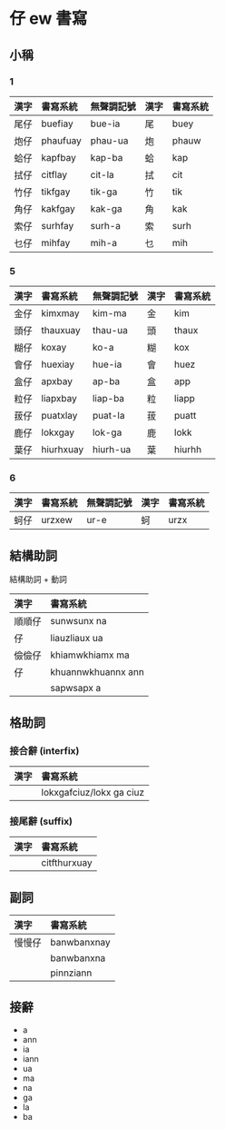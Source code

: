 # 仔 ew 書寫

## 小稱

### 1

| 漢字 | 書寫系統 | 無聲調記號 | 漢字 | 書寫系統 |
| :--- | :--- | :--- | :--- | :--- |
| 尾仔 | buefiay | bue-ia | 尾 | buey |
| 炮仔 | phaufuay | phau-ua | 炮 | phauw |
| 蛤仔 | kapfbay | kap-ba | 蛤 | kap |
| 拭仔 | citflay | cit-la | 拭 | cit |
| 竹仔 | tikfgay | tik-ga | 竹 | tik |
| 角仔 | kakfgay | kak-ga | 角 | kak |
| 索仔 | surhfay | surh-a | 索 | surh |
| 乜仔 | mihfay | mih-a | 乜 | mih |

### 5

| 漢字 | 書寫系統 | 無聲調記號 | 漢字 | 書寫系統 |
| :--- | :--- | :--- | :--- | :--- |
| 金仔 | kimxmay | kim-ma | 金 | kim |
| 頭仔 | thauxuay | thau-ua | 頭 | thaux |
| 糊仔 | koxay | ko-a | 糊 | kox |
| 會仔 | huexiay | hue-ia | 會 | huez |
| 盒仔 | apxbay | ap-ba | 盒 | app |
| 粒仔 | liapxbay | liap-ba | 粒 | liapp |
| 菝仔 | puatxlay | puat-la | 菝 | puatt |
| 鹿仔 | lokxgay | lok-ga | 鹿 | lokk |
| 葉仔 | hiurhxuay | hiurh-ua | 葉 | hiurhh |

### 6

| 漢字 | 書寫系統 | 無聲調記號 | 漢字 | 書寫系統 |
| :--- | :--- | :--- | :--- | :--- |
| 蚵仔 | urzxew | ur-e | 蚵 | urzx |

## 結構助詞

結構助詞 + 動詞

| 漢字 | 書寫系統 |
| :--- | :--- |
| 順順仔 | sunwsunx na |
| 仔 | liauzliaux ua |
| 儉儉仔 | khiamwkhiamx ma |
| 仔 | khuannwkhuannx ann |
|| sapwsapx a |

## 格助詞

### 接合辭 (interfix)

| 漢字 | 書寫系統 |
| :--- | :--- |
|| lokxgafciuz/lokx ga ciuz |

### 接尾辭 (suffix)

| 漢字 | 書寫系統 |
| :--- | :--- |
|| citfthurxuay |

## 副詞

| 漢字 | 書寫系統 |
| :--- | :--- |
| 慢慢仔 | banwbanxnay |
|| banwbanxna |
|| pinnziann |

## 接辭

* a
* ann
* ia
* iann
* ua
* ma
* na
* ga
* la
* ba
